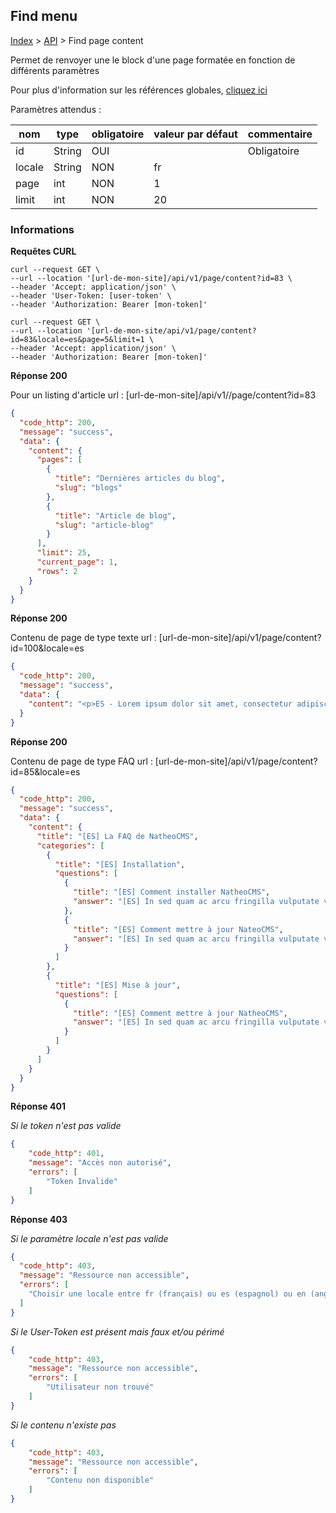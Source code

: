 ## Find menu

[Index](../../../index.md) > [API](../index.md) > Find page content

Permet de renvoyer une le block d'une page formatée en fonction de différents paramètres


Pour plus d'information sur les références globales, [cliquez ici](../../Techniques/Références_globales.md)

Paramètres attendus :

| nom    | type   | obligatoire | valeur par défaut | commentaire |
|--------|--------|-------------|-------------------|-------------|
| id     | String | OUI         |                   | Obligatoire |
| locale | String | NON         | fr                |             |
| page   | int    | NON         | 1                 |             |
| limit  | int    | NON         | 20                |             |


### Informations


**Requêtes CURL**
`````shell
curl --request GET \
--url --location '[url-de-mon-site]/api/v1/page/content?id=83 \
--header 'Accept: application/json' \
--header 'User-Token: [user-token' \
--header 'Authorization: Bearer [mon-token]'
`````

`````shell
curl --request GET \
--url --location '[url-de-mon-site/api/v1/page/content?id=83&locale=es&page=5&limit=1 \
--header 'Accept: application/json' \
--header 'Authorization: Bearer [mon-token]'
`````

**Réponse 200**

Pour un listing d'article
url : [url-de-mon-site]/api/v1//page/content?id=83
````json
{
  "code_http": 200,
  "message": "success",
  "data": {
    "content": {
      "pages": [
        {
          "title": "Dernières articles du blog",
          "slug": "blogs"
        },
        {
          "title": "Article de blog",
          "slug": "article-blog"
        }
      ],
      "limit": 25,
      "current_page": 1,
      "rows": 2
    }
  }
}
````
**Réponse 200**

Contenu de page de type texte
url : [url-de-mon-site]/api/v1/page/content?id=100&locale=es
````json
{
  "code_http": 200,
  "message": "success",
  "data": {
    "content": "<p>ES - Lorem ipsum dolor sit amet, consectetur adipiscing elit. Curabitur viverra condimentum sapien, quis pellentesque lectus viverra quis. Phasellus ut massa hendrerit orci scelerisque dignissim a et purus. Vestibulum ullamcorper venenatis turpis nec pharetra. Mauris dui nunc, faucibus sit amet ullamcorper ac, mattis non neque. Fusce auctor nisi dolor, a sollicitudin eros lacinia in. Pellentesque sollicitudin, ipsum eget vehicula porta, nisi nisl varius lacus, eget rhoncus massa sapien sed dui. Vestibulum tincidunt ex a hendrerit congue.</p>\n"
  }
}
````

**Réponse 200**

Contenu de page de type FAQ
url : [url-de-mon-site]/api/v1/page/content?id=85&locale=es
````json
{
  "code_http": 200,
  "message": "success",
  "data": {
    "content": {
      "title": "[ES] La FAQ de NatheoCMS",
      "categories": [
        {
          "title": "[ES] Installation",
          "questions": [
            {
              "title": "[ES] Comment installer NatheoCMS",
              "answer": "[ES] In sed quam ac arcu fringilla vulputate vitae id est. Donec eleifend purus vel tincidunt ultricies. Integer dapibus erat eu ultrices aliquam. Pellentesque ut porta purus. Vestibulum porttitor vestibulum ante, a aliquam dui pretium sit amet. Aenean vitae mattis arcu. Curabitur semper lorem sed lacinia sodales. Integer et finibus erat. Aenean lectus augue, ullamcorper at felis non, egestas elementum felis. Proin a tortor feugiat, sagittis mi ut, pellentesque libero. Ut in justo eget libero vehicula elementum a ut magna. In quis tristique leo."
            },
            {
              "title": "[ES] Comment mettre à jour NateoCMS",
              "answer": "[ES] In sed quam ac arcu fringilla vulputate vitae id est. Donec eleifend purus vel tincidunt ultricies. Integer dapibus erat eu ultrices aliquam. Pellentesque ut porta purus. Vestibulum porttitor vestibulum ante, a aliquam dui pretium sit amet. Aenean vitae mattis arcu. Curabitur semper lorem sed lacinia sodales. Integer et finibus erat. Aenean lectus augue, ullamcorper at felis non, egestas elementum felis. Proin a tortor feugiat, sagittis mi ut, pellentesque libero. Ut in justo eget libero vehicula elementum a ut magna. In quis tristique leo."
            }
          ]
        },
        {
          "title": "[ES] Mise à jour",
          "questions": [
            {
              "title": "[ES] Comment mettre à jour NatheoCMS",
              "answer": "[ES] In sed quam ac arcu fringilla vulputate vitae id est. Donec eleifend purus vel tincidunt ultricies. Integer dapibus erat eu ultrices aliquam. Pellentesque ut porta purus. Vestibulum porttitor vestibulum ante, a aliquam dui pretium sit amet. Aenean vitae mattis arcu. Curabitur semper lorem sed lacinia sodales. Integer et finibus erat. Aenean lectus augue, ullamcorper at felis non, egestas elementum felis. Proin a tortor feugiat, sagittis mi ut, pellentesque libero. Ut in justo eget libero vehicula elementum a ut magna. In quis tristique leo."
            }
          ]
        }
      ]
    }
  }
}
````

**Réponse 401**

*Si le token n'est pas valide*
````json
{
    "code_http": 401,
    "message": "Accès non autorisé",
    "errors": [
        "Token Invalide"
    ]
}
````

**Réponse 403**


*Si le paramètre locale n'est pas valide*
````json
{
  "code_http": 403,
  "message": "Ressource non accessible",
  "errors": [
    "Choisir une locale entre fr (français) ou es (espagnol) ou en (anglais) "
  ]
}
````

*Si le User-Token est présent mais faux et/ou périmé*
````json
{
    "code_http": 403,
    "message": "Ressource non accessible",
    "errors": [
        "Utilisateur non trouvé"
    ]
}
````

*Si le contenu n'existe pas*
````json
{
    "code_http": 403,
    "message": "Ressource non accessible",
    "errors": [
        "Contenu non disponible"
    ]
}
````